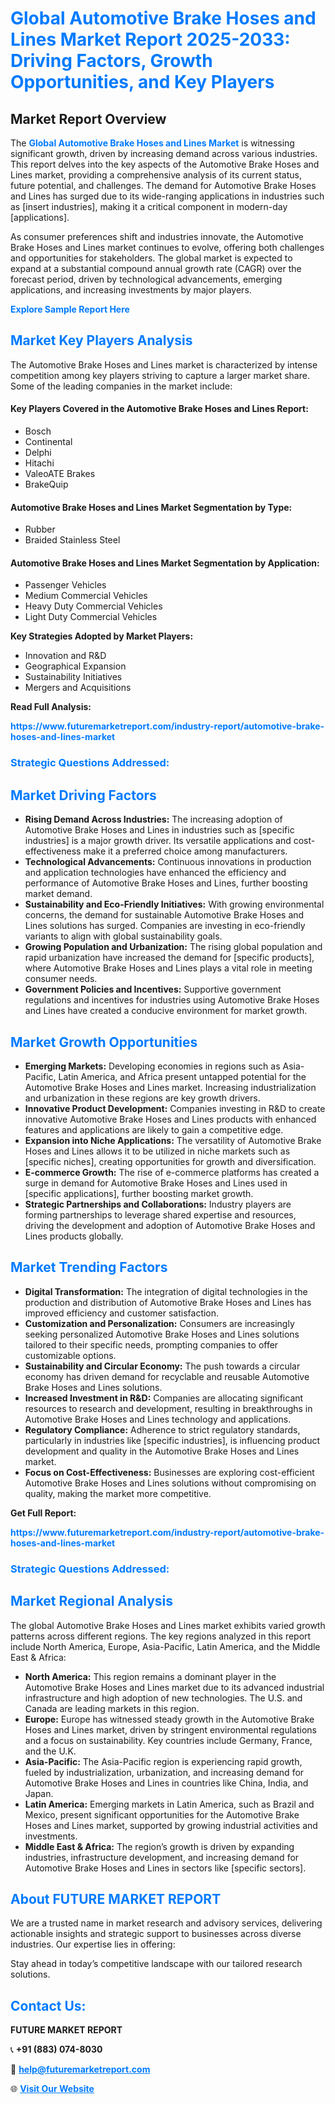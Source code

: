 <h1 style="color: #007BFF;">Global Automotive Brake Hoses and Lines Market Report 2025-2033: Driving Factors, Growth Opportunities, and Key Players</h1>

<section id="overview">
<h2>Market Report Overview</h2>
<p>The <a href="https://www.futuremarketreport.com/industry-report/automotive-brake-hoses-and-lines-market" style="color: #007BFF; text-decoration: none;"><strong>Global Automotive Brake Hoses and Lines Market</strong></a> is witnessing significant growth, driven by increasing demand across various industries. This report delves into the key aspects of the Automotive Brake Hoses and Lines market, providing a comprehensive analysis of its current status, future potential, and challenges. The demand for Automotive Brake Hoses and Lines has surged due to its wide-ranging applications in industries such as [insert industries], making it a critical component in modern-day [applications].</p>
<p>As consumer preferences shift and industries innovate, the Automotive Brake Hoses and Lines market continues to evolve, offering both challenges and opportunities for stakeholders. The global market is expected to expand at a substantial compound annual growth rate (CAGR) over the forecast period, driven by technological advancements, emerging applications, and increasing investments by major players.</p>
</section>

<section id="overview">
<p><a href="https://www.futuremarketreport.com/request-sample/reportId=61787" style="color: #007BFF; text-decoration: none;"><strong>Explore Sample Report Here</strong></a></p>
</section>

<section id="key-players">
<h2 style="color: #007BFF;">Market Key Players Analysis</h2>
<p>The Automotive Brake Hoses and Lines market is characterized by intense competition among key players striving to capture a larger market share. Some of the leading companies in the market include:</p>
<h4>Key Players Covered in the Automotive Brake Hoses and Lines Report:</h4>
<ul><li>Bosch</li><li>Continental</li><li>Delphi</li><li>Hitachi</li><li>ValeoATE Brakes</li><li>BrakeQuip</li></ul>
<h4>Automotive Brake Hoses and Lines Market Segmentation by Type:</h4>
<ul><li>Rubber</li><li>Braided Stainless Steel</li></ul>

<h4>Automotive Brake Hoses and Lines Market Segmentation by Application:</h4>
<ul><li>Passenger Vehicles</li><li>Medium Commercial Vehicles</li><li>Heavy Duty Commercial Vehicles</li><li>Light Duty Commercial Vehicles</li></ul>
<p><strong>Key Strategies Adopted by Market Players:</strong></p>
<ul>
<li>Innovation and R&D</li>
<li>Geographical Expansion</li>
<li>Sustainability Initiatives</li>
<li>Mergers and Acquisitions</li>
</ul>
</section>

<section>
<p><strong>Read Full Analysis: </strong></p><a href="https://www.futuremarketreport.com/industry-report/automotive-brake-hoses-and-lines-market" style="color: #007BFF; text-decoration: none;"><strong>https://www.futuremarketreport.com/industry-report/automotive-brake-hoses-and-lines-market</strong></a>
<h3 style="color: #007BFF;">Strategic Questions Addressed:</h3>
</section>

<section id="driving-factors">
<h2 style="color: #007BFF;">Market Driving Factors</h2>
<ul>
<li><strong>Rising Demand Across Industries:</strong> The increasing adoption of Automotive Brake Hoses and Lines in industries such as [specific industries] is a major growth driver. Its versatile applications and cost-effectiveness make it a preferred choice among manufacturers.</li>
<li><strong>Technological Advancements:</strong> Continuous innovations in production and application technologies have enhanced the efficiency and performance of Automotive Brake Hoses and Lines, further boosting market demand.</li>
<li><strong>Sustainability and Eco-Friendly Initiatives:</strong> With growing environmental concerns, the demand for sustainable Automotive Brake Hoses and Lines solutions has surged. Companies are investing in eco-friendly variants to align with global sustainability goals.</li>
<li><strong>Growing Population and Urbanization:</strong> The rising global population and rapid urbanization have increased the demand for [specific products], where Automotive Brake Hoses and Lines plays a vital role in meeting consumer needs.</li>
<li><strong>Government Policies and Incentives:</strong> Supportive government regulations and incentives for industries using Automotive Brake Hoses and Lines have created a conducive environment for market growth.</li>
</ul>
</section>

<section id="growth-opportunities">
<h2 style="color: #007BFF;">Market Growth Opportunities</h2>
<ul>
<li><strong>Emerging Markets:</strong> Developing economies in regions such as Asia-Pacific, Latin America, and Africa present untapped potential for the Automotive Brake Hoses and Lines market. Increasing industrialization and urbanization in these regions are key growth drivers.</li>
<li><strong>Innovative Product Development:</strong> Companies investing in R&D to create innovative Automotive Brake Hoses and Lines products with enhanced features and applications are likely to gain a competitive edge.</li>
<li><strong>Expansion into Niche Applications:</strong> The versatility of Automotive Brake Hoses and Lines allows it to be utilized in niche markets such as [specific niches], creating opportunities for growth and diversification.</li>
<li><strong>E-commerce Growth:</strong> The rise of e-commerce platforms has created a surge in demand for Automotive Brake Hoses and Lines used in [specific applications], further boosting market growth.</li>
<li><strong>Strategic Partnerships and Collaborations:</strong> Industry players are forming partnerships to leverage shared expertise and resources, driving the development and adoption of Automotive Brake Hoses and Lines products globally.</li>
</ul>
</section>

<section id="trending-factors">
<h2 style="color: #007BFF;">Market Trending Factors</h2>
<ul>
<li><strong>Digital Transformation:</strong> The integration of digital technologies in the production and distribution of Automotive Brake Hoses and Lines has improved efficiency and customer satisfaction.</li>
<li><strong>Customization and Personalization:</strong> Consumers are increasingly seeking personalized Automotive Brake Hoses and Lines solutions tailored to their specific needs, prompting companies to offer customizable options.</li>
<li><strong>Sustainability and Circular Economy:</strong> The push towards a circular economy has driven demand for recyclable and reusable Automotive Brake Hoses and Lines solutions.</li>
<li><strong>Increased Investment in R&D:</strong> Companies are allocating significant resources to research and development, resulting in breakthroughs in Automotive Brake Hoses and Lines technology and applications.</li>
<li><strong>Regulatory Compliance:</strong> Adherence to strict regulatory standards, particularly in industries like [specific industries], is influencing product development and quality in the Automotive Brake Hoses and Lines market.</li>
<li><strong>Focus on Cost-Effectiveness:</strong> Businesses are exploring cost-efficient Automotive Brake Hoses and Lines solutions without compromising on quality, making the market more competitive.</li>
</ul>
</section>

<section>
<p><strong>Get Full Report: </strong></p><a href="https://www.futuremarketreport.com/industry-report/automotive-brake-hoses-and-lines-market" style="color: #007BFF; text-decoration: none;"><strong>https://www.futuremarketreport.com/industry-report/automotive-brake-hoses-and-lines-market</strong></a>
<h3 style="color: #007BFF;">Strategic Questions Addressed:</h3>
</section>


<section id="regional-analysis">
<h2 style="color: #007BFF;">Market Regional Analysis</h2>
<p>The global Automotive Brake Hoses and Lines market exhibits varied growth patterns across different regions. The key regions analyzed in this report include North America, Europe, Asia-Pacific, Latin America, and the Middle East & Africa:</p>
<ul>
<li><strong>North America:</strong> This region remains a dominant player in the Automotive Brake Hoses and Lines market due to its advanced industrial infrastructure and high adoption of new technologies. The U.S. and Canada are leading markets in this region.</li>
<li><strong>Europe:</strong> Europe has witnessed steady growth in the Automotive Brake Hoses and Lines market, driven by stringent environmental regulations and a focus on sustainability. Key countries include Germany, France, and the U.K.</li>
<li><strong>Asia-Pacific:</strong> The Asia-Pacific region is experiencing rapid growth, fueled by industrialization, urbanization, and increasing demand for Automotive Brake Hoses and Lines in countries like China, India, and Japan.</li>
<li><strong>Latin America:</strong> Emerging markets in Latin America, such as Brazil and Mexico, present significant opportunities for the Automotive Brake Hoses and Lines market, supported by growing industrial activities and investments.</li>
<li><strong>Middle East & Africa:</strong> The region’s growth is driven by expanding industries, infrastructure development, and increasing demand for Automotive Brake Hoses and Lines in sectors like [specific sectors].</li>
</ul>
</section>

<footer>
<h2 style="color: #007BFF;">About FUTURE MARKET REPORT</h2>
<p>We are a trusted name in market research and advisory services, delivering actionable insights and strategic support to businesses across diverse industries. Our expertise lies in offering:</p>

<p>Stay ahead in today’s competitive landscape with our tailored research solutions.</p>

<h2 style="color: #007BFF;">Contact Us:</h2>
<p><strong>FUTURE MARKET REPORT</strong></p>
<p>📞 <strong>+91 (883) 074-8030</strong></p>
<p>📧 <strong><a href="mailto:help@futuremarketreport.com" style="color: #007BFF;">help@futuremarketreport.com</a></strong></p>
<p>🌐 <strong><a href="https://www.futuremarketreport.com/" style="color: #007BFF;">Visit Our Website</a></strong></p>
</footer>